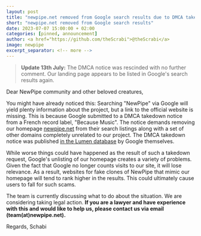 ```yaml
---
layout: post
title: "newpipe.net removed from Google search results due to DMCA take down request"
short: "newpipe.net removed from Google search results"
date: 2023-07-07 15:00:00 + 02:00
categories: [pinned, announcement]
author: <a href="https://github.com/theScrabi">@theScrabi</a>
image: newpipe
excerpt_separator: <!-- more -->
---
```


<blockquote class="highlight"><strong>Update 13th July:</strong> The DMCA notice was rescinded with no further comment. Our landing page appears to be listed in Google's search results again.</blockquote>

Dear NewPipe community and other beloved creatures,

You might have already noticed this: Searching "NewPipe" via Google will yield plenty information about the project, but a link to the official website is missing. This is because Google submitted to a DMCA takedown notice from a French record label, "Because Music". The notice demands removing our homepage [newpipe.net](https://newpipe.net) from their search listings along with a set of other domains completely unrelated to our project. The DMCA takedown notice was published [in the Lumen database](https://lumendatabase.org/notices/34149383) by Google themselves.

While worse things could have happened as the result of such a takedown request, Google's unlisting of our homepage creates a variety of problems. Given the fact that Google no longer counts visits to our site, it will lose relevance. As a result, websites for fake clones of NewPipe that mimic our homepage will tend to rank higher in the results. This could ultimately cause users to fall for such scams.

The team is currently discussing what to do about the situation. We are considering taking legal action. **If you are a lawyer and have experience with this and would like to help us, please contact us via email (team(at)newpipe.net).**


Regards,
Schabi
